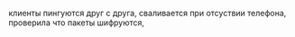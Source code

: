 клиенты пингуются друг с друга, сваливается при отсуствии телефона, проверила что пакеты шифруются, 